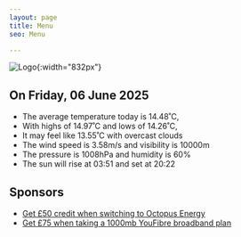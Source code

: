 ```yaml
---
layout: page
title: Menu
seo: Menu

---
```


![Logo](/images/logo.jpg){:width="832px"}

<!-- weather_marker starts -->
## On Friday, 06 June 2025

- The average temperature today is 14.48˚C,
- With highs of 14.97˚C and lows of 14.26˚C,
- It may feel like 13.55˚C with overcast clouds
- The wind speed is 3.58m/s and visibility is 10000m
- The pressure is 1008hPa and humidity is 60%
- The sun will rise at 03:51 and set at 20:22

<!-- weather_marker ends -->

## Sponsors

- [Get £50 credit when switching to Octopus Energy](https://bit.ly/3oD1nnS)
- [Get £75 when taking a 1000mb YouFibre broadband plan](https://aklam.io/91zWhU?)
